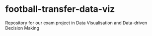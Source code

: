 # football-transfer-data-viz
Repository for our exam project in Data Visualisation and Data-driven Decision Making
